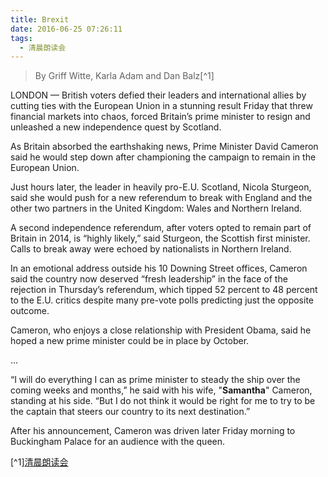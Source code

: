 ```yaml
---
title: Brexit
date: 2016-06-25 07:26:11
tags:
  - 清晨朗读会
---
```



> By Griff Witte, Karla Adam and Dan Balz[^1]

LONDON — British voters defied their leaders and international allies by cutting ties with the European Union in a stunning result Friday that threw financial markets into chaos, forced Britain’s prime minister to resign and unleashed a new independence quest by Scotland.

<!-- more -->
As Britain absorbed the earthshaking news, Prime Minister David Cameron said he would step down after championing the campaign to remain in the European Union.

Just hours later, the leader in heavily pro-E.U. Scotland, Nicola Sturgeon, said she would push for a new referendum to break with England and the other two partners in the United Kingdom: Wales and Northern Ireland.

A second independence referendum, after voters opted to remain part of Britain in 2014, is “highly likely,” said Sturgeon, the Scottish first minister. Calls to break away were echoed by nationalists in Northern Ireland.

In an emotional address outside his 10 Downing Street offices, Cameron said the country now deserved “fresh leadership” in the face of the rejection in Thursday’s referendum, which tipped 52 percent to 48 percent to the E.U. critics despite many pre-vote polls predicting just the opposite outcome.

Cameron, who enjoys a close relationship with President Obama, said he hoped a new prime minister could be in place by October.

...

“I will do everything I can as prime minister to steady the ship over the coming weeks and months,” he said with his wife, "**Samantha**" Cameron, standing at his side. “But I do not think it would be right for me to try to be the captain that steers our country to its next destination.”

After his announcement, Cameron was driven later Friday morning to Buckingham Palace for an audience with the queen.

[^1][清晨朗读会](https://mp.weixin.qq.com/s?__biz=MzI1NzIyNjU4Ng==&mid=2247483851&idx=1&sn=9a0940827fc8800149123ca7b1ae8fd3&scene=1&srcid=0702rVGVnj8Ww2ah6UCr9Mrc&key=77421cf58af4a65341b59a1d9e14a044158b16e3286f5a9ca63adea13c6c07200b946b1ccacd737850c5aca30163ea92&ascene=0&uin=MTMzOTQ1ODU2MA%3D%3D&devicetype=iMac+MacBookPro11%2C2+OSX+OSX+10.11.5+build(15F34)&version=11020201&pass_ticket=8H7CU631D0rh6L3uzGOrz6o5ok3kAtyPqo4UlaJpIPf4EA8qwowDqU%2FfalK%2B1Rrf)
